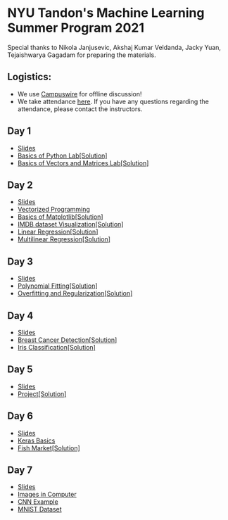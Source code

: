 # NYU Tandon's Machine Learning Summer Program 2021
Special thanks to Nikola Janjusevic, Akshaj Kumar Veldanda, Jacky Yuan, Tejaishwarya Gagadam for preparing the materials.

## Logistics:
- We use [Campuswire](https://campuswire.com/c/G39E327CF) for offline discussion!
- We take attendance [here](https://docs.google.com/spreadsheets/d/1MnMnFf1Jl3Yp7P1xs3YjFkHSC7O5PYW8pNm7FHJq9Ac/edit?usp=sharing). If you have any questions regarding the attendance, please contact the instructors.

## Day 1
- [Slides](https://github.com/asarmadi/tandon_summer2021_ml/blob/main/day01/Day_1__Introduction_to_Machine_Learning.pdf)
- [Basics of Python Lab](https://github.com/asarmadi/tandon_summer2021_ml/blob/master/day01/demo_python_basics.ipynb)[[Solution]](https://github.com/asarmadi/tandon_summer2021_ml/blob/main/day01/demo_python_basics_with_solution.ipynb)
- [Basics of Vectors and Matrices Lab](https://github.com/asarmadi/tandon_summer2021_ml/blob/master/day01/demo_vectors_matrices.ipynb)[[Solution]](https://github.com/asarmadi/tandon_summer2021_ml/blob/main/day01/demo_vectors_matrices_solution.ipynb)

## Day 2
- [Slides](https://github.com/asarmadi/tandon_summer2021_ml/blob/main/day02/Day%202%20Linear%20Regression.pdf)
- [Vectorized Programming](https://github.com/asarmadi/tandon_summer2021_ml/blob/main/day02/vectorize_programming.ipynb)
- [Basics of Matplotlib](https://github.com/asarmadi/tandon_summer2021_ml/blob/master/day01/demo_vectors_matrices.ipynb)[[Solution]](https://github.com/asarmadi/tandon_summer2021_ml/blob/main/day02/demo_plot_with_solution.ipynb)
- [IMDB dataset Visualization](https://github.com/asarmadi/tandon_summer2021_ml/blob/main/day02/lab_icebreaker.ipynb)[[Solution]](https://github.com/asarmadi/tandon_summer2021_ml/blob/main/day02/lab_icebreaker_with_solution.ipynb)
- [Linear Regression](https://github.com/asarmadi/tandon_summer2021_ml/blob/main/day02/demo_boston_housing_one_variable.ipynb)[[Solution]](https://github.com/asarmadi/tandon_summer2021_ml/blob/main/day02/demo_boston_housing_one_variable_sol.ipynb)
- [Multilinear Regression](https://github.com/asarmadi/tandon_summer2021_ml/blob/main/day02/demo_multilinear.ipynb)[[Solution]](https://github.com/asarmadi/tandon_summer2021_ml/blob/main/day02/demo_multilinear_sol.ipynb)

## Day 3
- [Slides](https://github.com/asarmadi/tandon_summer2021_ml/blob/main/day03/Day_3__Overfitting_and_Regularization.pdf)
- [Polynomial Fitting](https://github.com/asarmadi/tandon_summer2021_ml/blob/main/day03/demo_fit_polynomial.ipynb)[[Solution]](https://github.com/asarmadi/tandon_summer2021_ml/blob/main/day03/demo_fit_polynomial_solution.ipynb)
- [Overfitting and Regularization](https://github.com/asarmadi/tandon_summer2021_ml/blob/main/day03/demo_overfitting_regularization.ipynb)[[Solution]](https://github.com/asarmadi/tandon_summer2021_ml/blob/main/day03/demo_overfitting_regularization_solution.ipynb)

## Day 4
- [Slides](https://github.com/asarmadi/tandon_summer2021_ml/blob/main/day04/Day_4__Linear_Classifiers.pdf)
- [Breast Cancer Detection](https://github.com/asarmadi/tandon_summer2021_ml/blob/main/day04/demo_breast_cancer.ipynb)[[Solution]](https://github.com/asarmadi/tandon_summer2021_ml/blob/main/day04/demo_breast_cancer_solution.ipynb)
- [Iris Classification](https://github.com/asarmadi/tandon_summer2021_ml/blob/main/day04/demo_iris.ipynb)[[Solution]](https://github.com/asarmadi/tandon_summer2021_ml/blob/main/day04/demo_iris_solution.ipynb)

## Day 5
- [Slides](https://github.com/asarmadi/tandon_summer2021_ml/blob/main/day05/lecture05_Mini_Project.pdf)
- [Project](https://github.com/asarmadi/tandon_summer2021_ml/blob/main/day05/fish_market.ipynb)[[Solution]](https://github.com/asarmadi/tandon_summer2021_ml/blob/main/day05/fish_market_solution.ipynb)

## Day 6
 - [Slides](https://github.com/asarmadi/tandon_summer2021_ml/blob/main/day06/Day_6__Neural_Networks.pdf)
 - [Keras Basics](https://github.com/asarmadi/tandon_summer2021_ml/blob/main/day06/demo_tf_keras_basics.ipynb)
 - [Fish Market](https://github.com/asarmadi/tandon_summer2021_ml/blob/main/day06/lab_mlp_fish_market_keras.ipynb)[[Solution]](https://github.com/asarmadi/tandon_summer2021_ml/blob/main/day06/lab_mlp_fish_market_keras_sol.ipynb)

## Day 7
 - [Slides](https://github.com/asarmadi/tandon_summer2021_ml/blob/main/day07/Day%207%20Convolutional%20Neural%20Networks.pdf)
 - [Images in Computer](https://github.com/asarmadi/tandon_summer2021_ml/blob/main/day07/images_in_computer_demo.ipynb)
 - [CNN Example](https://github.com/asarmadi/tandon_summer2021_ml/blob/main/day07/cnn_example.ipynb)
 - [MNIST Dataset](https://github.com/asarmadi/tandon_summer2021_ml/blob/main/day07/lab_MNIST.ipynb)
